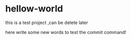 # hellow-world
this is a test project ,can be delete later

here write some new words to test the commit command!
